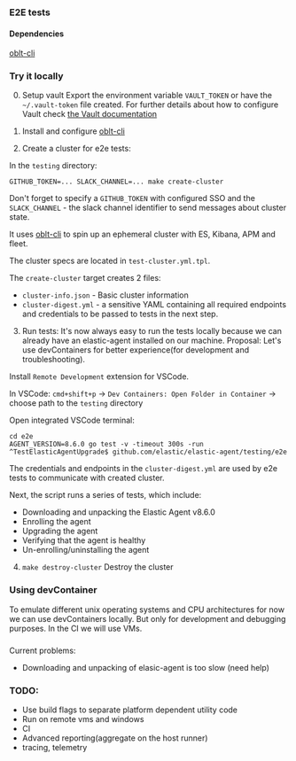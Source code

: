 ### E2E tests

#### Dependencies

[oblt-cli](https://studious-disco-k66oojq.pages.github.io)

### Try it locally

0. Setup vault
Export the environment variable `VAULT_TOKEN` or have the `~/.vault-token` file created.
For further details about how to configure Vault check [the Vault documentation](https://github.com/elastic/infra/tree/master/docs/vault)

1. Install and configure [oblt-cli](https://studious-disco-k66oojq.pages.github.io)

2. Create a cluster for e2e tests:

In the `testing` directory:

```
GITHUB_TOKEN=... SLACK_CHANNEL=... make create-cluster
```

Don't forget to specify a `GITHUB_TOKEN` with configured SSO and the `SLACK_CHANNEL` - the slack channel identifier to send messages about cluster state. 

It uses [oblt-cli](https://studious-disco-k66oojq.pages.github.io) to spin up an ephemeral cluster with ES, Kibana, APM and fleet.

The cluster specs are located in `test-cluster.yml.tpl`. 

The `create-cluster` target creates 2 files: 
* `cluster-info.json` - Basic cluster information
* `cluster-digest.yml` - a sensitive YAML containing all required endpoints and credentials to be passed to tests in the next step.

3. Run tests:
It's now always easy to run the tests locally because we can already have an elastic-agent installed on our machine. 
Proposal: Let's use devContainers for better experience(for development and troubleshooting).

Install `Remote Development` extension for VSCode. 

In VSCode:
`cmd+shift+p` -> `Dev Containers: Open Folder in Container` -> choose path to the `testing` directory

Open integrated VSCode terminal:

```
cd e2e
AGENT_VERSION=8.6.0 go test -v -timeout 300s -run ^TestElasticAgentUpgrade$ github.com/elastic/elastic-agent/testing/e2e
```

The credentials and endpoints in the `cluster-digest.yml` are used by e2e tests to communicate with created cluster.

Next, the script runs a series of tests, which include:

* Downloading and unpacking the Elastic Agent v8.6.0
* Enrolling the agent
* Upgrading the agent
* Verifying that the agent is healthy
* Un-enrolling/uninstalling the agent

4. `make destroy-cluster`
Destroy the cluster

### Using devContainer
To emulate different unix operating systems and CPU architectures for now we can use devContainers locally. 
But only for development and debugging purposes. In the CI we will use VMs. 

###
Current problems: 
* Downloading and unpacking of elasic-agent is too slow (need help)

### TODO:
 * Use build flags to separate platform dependent utility code  
 * Run on remote vms and windows
 * CI
 * Advanced reporting(aggregate on the host runner) 
 * tracing, telemetry
